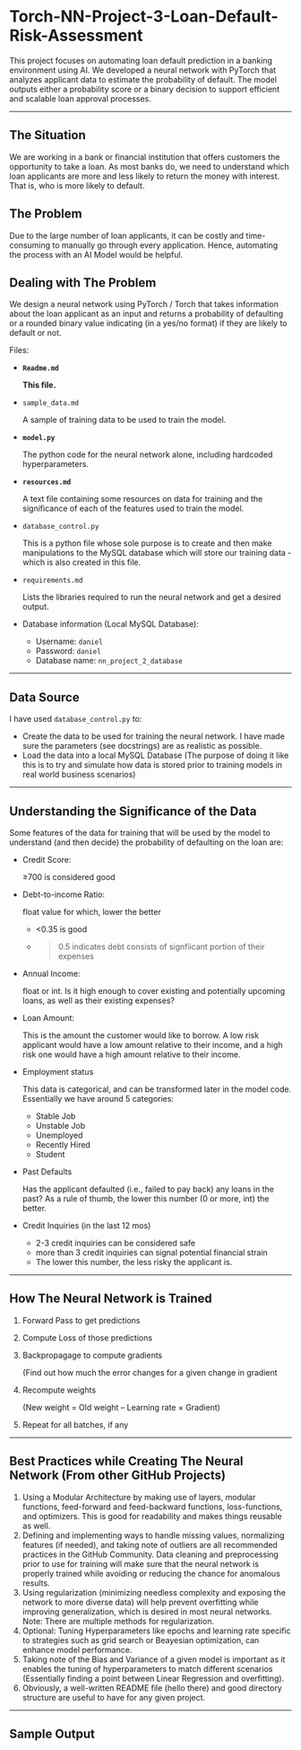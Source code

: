 # Torch-NN-Project-3-Loan-Default-Risk-Assessment
This project focuses on automating loan default prediction in a banking environment using AI. We developed a neural network with PyTorch that analyzes applicant data to estimate the probability of default. The model outputs either a probability score or a binary decision to support efficient and scalable loan approval processes.

---

## The Situation

We are working in a bank or financial institution that offers customers the opportunity to take a loan. As most banks do, we need to understand which loan applicants are more and less likely to return the money with interest. That is, who is more likely to default.

## The Problem

Due to the large number of loan applicants, it can be costly and time-consuming to manually go through every application. Hence, automating the process with an AI Model would be helpful.

## Dealing with The Problem

We design a neural network using PyTorch / Torch that takes information about the loan applicant as an input and returns a probability of defaulting or a rounded binary value indicating (in a yes/no format) if they are likely to default or not.

Files:

- **`Readme.md`**
    
    **This file.**
    
- `sample_data.md`
    
    A sample of training data to be used to train the model.
    
- **`model.py`**
    
    The python code for the neural network alone, including hardcoded hyperparameters.
    
- **`resources.md`**
    
    A text file containing some resources on data for training and the significance of each of the features used to train the model.
    
- `database_control.py`
    
    This is a python file whose sole purpose is to create and then make manipulations to the MySQL database which will store our training data - which is also created in this file.
    
- `requirements.md`
    
    Lists the libraries required to run the neural network and get a desired output.
    
- Database information (Local MySQL Database):
    - Username: `daniel`
    - Password: `daniel`
    - Database name: `nn_project_2_database`

---

## Data Source

I have used `database_control.py` to: 

- Create the data to be used for training the neural network. I have made sure the parameters (see docstrings) are as realistic as possible.
- Load the data into a local MySQL Database (The purpose of doing it like this is to try and simulate how data is stored prior to training models in real world business scenarios)

---

## Understanding the Significance of the Data

Some features of the data for training that will be used by the model to understand (and then decide) the probability of defaulting on the loan are:

- Credit Score:
    
    ≥700 is considered good
    
- Debt-to-income Ratio:
    
    float value for which, lower the better
    
    - <0.35 is good
    - >0.5 indicates debt consists of signfiicant portion of their expenses
- Annual Income:
    
    float or int. Is it high enough to cover existing and potentially upcoming loans, as well as their existing expenses?
    
- Loan Amount:
    
    This is the amount the customer would like to borrow. A low risk applicant would have a low amount relative to their income, and a high risk one would have a high amount relative to their income.
    
- Employment status
    
    This data is categorical, and can be transformed later in the model code. Essentially we have around 5 categories:
    
    - Stable Job
    - Unstable Job
    - Unemployed
    - Recently Hired
    - Student
 
- Past Defaults
    
    Has the applicant defaulted (i.e., failed to pay back) any loans in the past? As a rule of thumb, the lower this number (0 or more, int) the better.
    
- Credit Inquiries (in the last 12 mos)
    - 2-3 credit inquiries can be considered safe
    - more than 3 credit inquiries can signal potential financial strain
    - The lower this number, the less risky the applicant is.
  
---

## How The Neural Network is Trained

1. Forward Pass to get predictions
2. Compute Loss of those predictions
3. Backpropagage to compute gradients 
    
    (Find out how much the error changes for a given change in gradient
    
4. Recompute weights 
    
    (New weight = Old weight – Learning rate × Gradient)
    
5. Repeat for all batches, if any

---

## Best Practices while Creating The Neural Network (From other GitHub Projects)

1. Using a Modular Architecture by making use of layers, modular functions, feed-forward and feed-backward functions, loss-functions, and optimizers. This is good for readability and makes things reusable as well.
2. Defining and implementing ways to handle missing values, normalizing features (if needed), and taking note of outliers are all recommended practices in the GitHub Community. Data cleaning and preprocessing prior to use for training will make sure that the neural network is properly trained while avoiding or reducing the chance for anomalous results.
3. Using regularization (minimizing needless complexity and exposing the network to more diverse data) will help prevent overfitting while improving generalization, which is desired in most neural networks. Note: There are multiple methods for regularization.
4. Optional: Tuning Hyperparameters like epochs and learning rate specific to strategies such as grid search or Beayesian optimization, can enhance model performance.
5. Taking note of the Bias and Variance of a given model is important as it enables the tuning of hyperparameters to match different scenarios (Essentially finding a point between Linear Regression and overfitting).
6. Obviously, a well-written README file (hello there) and good directory structure are useful to have for any given project.

---

## Sample Output
